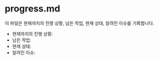 # progress.md

이 파일은 현재까지의 진행 상황, 남은 작업, 현재 상태, 알려진 이슈를 기록합니다.

- 현재까지의 진행 상황:
- 남은 작업:
- 현재 상태:
- 알려진 이슈: 